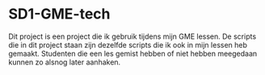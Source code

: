 # SD1-GME-tech

Dit project is een project die ik gebruik tijdens mijn GME lessen. 
De scripts die in dit project staan zijn dezelfde scripts die ik ook in mijn lessen heb gemaakt.
Studenten die een les gemist hebben of niet hebben meegedaan kunnen zo alsnog later aanhaken.